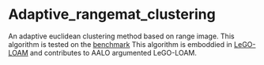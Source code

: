 # Adaptive_rangemat_clustering
An adaptive euclidean clustering method based on range image. This algorithm is tested on the [benchmark](https://github.com/cavayangtao/lidar_clustering_bench.git)  This algorithm is emboddied in [LeGO-LOAM](https://github.com/url-kaist/AlterGround-LeGO-LOAM) and contributes to AALO argumented LeGO-LOAM.
